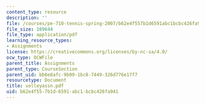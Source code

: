 ```yaml
---
content_type: resource
description: ''
file: /courses/pe-710-tennis-spring-2007/b62e4f557b1d6591abc1bcbc426fa941_volleyassn.pdf
file_size: 169644
file_type: application/pdf
learning_resource_types:
- Assignments
license: https://creativecommons.org/licenses/by-nc-sa/4.0/
ocw_type: OCWFile
parent_title: Assignments
parent_type: CourseSection
parent_uid: bb6e8afc-9b09-1bc8-7449-326d776e17f7
resourcetype: Document
title: volleyassn.pdf
uid: b62e4f55-7b1d-6591-abc1-bcbc426fa941
---
```


